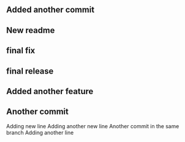 ## Added another commit
## New readme
## final fix
## final release
## Added another feature
## Another commit
Adding new line
Adding another new line
Another commit in the same branch
Adding another line

